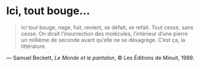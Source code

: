 # Ici, tout bouge…

> Ici tout bouge, nage, fuit, revient, se défait, se refait. Tout cesse, sans cesse. On dirait l’insurrection des molécules, l’intérieur d’une pierre un millième de seconde avant qu’elle ne se désagrège.
C’est ça, la littérature.

— Samuel Beckett, _Le Monde et le pantalon_, © Les Éditions de Minuit, 1989.